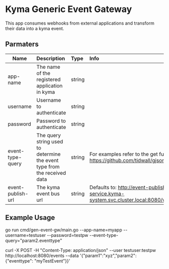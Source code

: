 # Kyma Generic Event Gateway
This app consumes webhooks from external applications and transform their data into a kyma event.


## Parmaters
| Name              | Description                                                              | Type   | Info                                                                                   |
| ----------------- | :----------------------------------------------------------------------- | :----- | :------------------------------------------------------------------------------------- |
| app-name          | The name of the registered application in kyma                           | string |                                                                                        |
| username          | Username to authenticate                                                 | string |                                                                                        |
| password          | Password to authenticate                                                 | string |                                                                                        |
| event-type-query  | The query string used to determine the event type from the received data | string | For examples refer to the get function of https://github.com/tidwall/gjson             |
| event-publish-url | The kyma event bus url                                                   | string | Defaults to: http://event-publish-service.kyma-system.svc.cluster.local:8080/v1/events |

## Example Usage
go run cmd/gen-event-gw/main.go --app-name=myapp --username=testuser --password=testpw --event-type-query="param2.eventtype"

curl -X POST -H "Content-Type: application/json" --user testuser:testpw http://localhost:8080/events --data '{"param1":"xyz","param2": {"eventtype": "myTestEvent"}}'